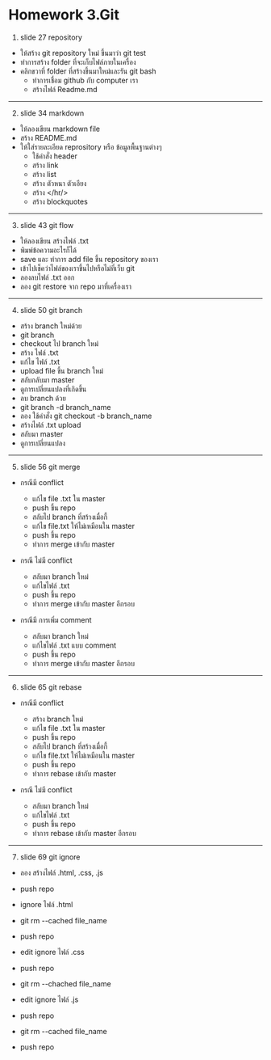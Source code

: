 # Homework 3.Git

1. slide 27 repository
-   ให้สร้าง git repository ใหม่ ขึ้นมาว่า git test
-   ทำการสร้าง folder ที่จะเก็บไฟล์ภายในเครื่อง
-   คลิกขวาที่ folder ที่สร้างขึ้นมาใหม่และรัน git bash
    -   ทำการเชื่อม github กับ computer เรา
    -   สร้างไฟล์ Readme.md

---

2. slide 34 markdown
-   ให้ลองเขียน markdown file
-   สร้าง README.md
-   ให้ใส่รายละเอียด reprository หรือ ข้อมูลพื้นฐานต่างๆ
    -   ใช้คำสั่ง header
    -   สร้าง link
    -   สร้าง list
    -   สร้าง ตัวหนา ตัวเอียง
    -   สร้าง </hr/>
    -   สร้าง blockquotes

---

3. slide 43 git flow 
-   ให้ลองเขียน สร้างไฟล์ .txt
-   พิมพ์ข้อความอะไรก็ได้
-   save และ ทำการ add file ขึ้น repository ของเรา
-   เข้าไปเช็คว่าไฟล์ของเราขึ้นไปหรือไม่ที่เว็บ git 
-   ลองลบไฟล์ .txt ออก
-   ลอง git restore จาก repo มาที่เครื่องเรา

---

4. slide 50 git branch
-   สร้าง branch  ใหม่ด้วย
-   git branch
-   checkout ไป branch ใหม่
-   สร้าง ไฟล์ .txt
-   แก้ไข ไฟล์ .txt
-   upload file ขึ้น branch ใหม่
-   สลับกลับมา master
-   ดูการเปลี่ยนแปลงที่เกิดขึ้น 
-   ลบ branch ด้วย
-   git branch -d branch_name
-   ลอง ใช้คำสั่ง git checkout -b branch_name
-   สร้างไฟล์ .txt upload
-   สลับมา master
-   ดูการเปลี่ยนแปลง

---

5. slide 56 git merge
-   กรณีมี conflict
    -   แก้ไข file .txt ใน master
    -   push ขึ้น repo
    -   สลับไป branch ที่สร้างเมื่อกี้
    -   แก้ไข file.txt ให้ไม่เหมือนใน master
    -   push ขึ้น repo
    -   ทำการ merge เข้ากับ master

-   กรณี ไม่มี conflict
    -   สลับมา branch ใหม่
    -   แก้ไขไฟล์ .txt
    -   push ขึ้น repo
    -   ทำการ merge เข้ากับ master อีกรอบ

-   กรณีมี การเพิ่ม comment
    -   สลับมา branch ใหม่
    -   แก้ไขไฟล์ .txt แบบ comment
    -   push ขึ้น repo
    -   ทำการ merge เข้ากับ master อีกรอบ

---

6. slide 65 git rebase
-   กรณีมี conflict 
    -   สร้าง branch ใหม่
    -   แก้ไข file .txt ใน master
    -   push ขึ้น repo
    -   สลับไป branch ที่สร้างเมื่อกี้
    -   แก้ไข file.txt ให้ไม่เหมือนใน master
    -   push ขึ้น repo
    -   ทำการ rebase เข้ากับ master

-   กรณี ไม่มี conflict
    -   สลับมา branch ใหม่
    -   แก้ไขไฟล์ .txt
    -   push ขึ้น repo
    -   ทำการ rebase เข้ากับ master อีกรอบ

---

7. slide 69 git ignore
-   ลอง สร้างไฟล์ .html, .css, .js
-   push repo

-   ignore ไฟล์ .html
-   git rm --cached file_name
-   push repo

-   edit ignore ไฟล์ .css
-   push repo
-   git rm --chached file_name
-   edit ignore ไฟล์ .js
-   push repo
-   git rm --cached file_name
-   push repo
